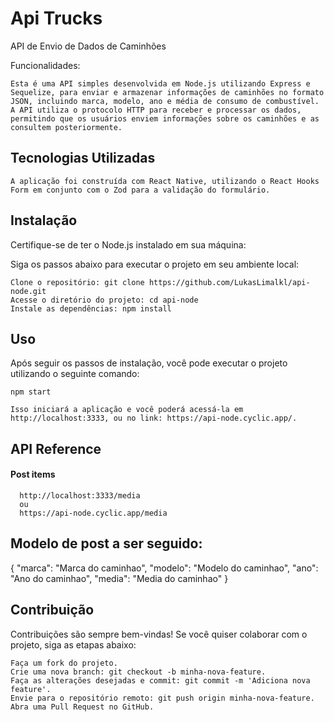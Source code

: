 
# Api Trucks

API de Envio de Dados de Caminhões

Funcionalidades:

    Esta é uma API simples desenvolvida em Node.js utilizando Express e Sequelize, para enviar e armazenar informações de caminhões no formato JSON, incluindo marca, modelo, ano e média de consumo de combustível. A API utiliza o protocolo HTTP para receber e processar os dados, permitindo que os usuários enviem informações sobre os caminhões e as consultem posteriormente.

   
## Tecnologias Utilizadas

    A aplicação foi construída com React Native, utilizando o React Hooks Form em conjunto com o Zod para a validação do formulário.


## Instalação

Certifique-se de ter o Node.js instalado em sua máquina:


Siga os passos abaixo para executar o projeto em seu ambiente local:

    Clone o repositório: git clone https://github.com/LukasLimalkl/api-node.git
    Acesse o diretório do projeto: cd api-node
    Instale as dependências: npm install
## Uso

Após seguir os passos de instalação, você pode executar o projeto utilizando o seguinte comando:

    npm start

    Isso iniciará a aplicação e você poderá acessá-la em http://localhost:3333, ou no link: https://api-node.cyclic.app/.



## API Reference

#### Post  items

```http
  http://localhost:3333/media
  ou
  https://api-node.cyclic.app/media
```

## Modelo de post a ser seguido:

{
  "marca": "Marca do caminhao",
  "modelo": "Modelo do caminhao",
  "ano": "Ano do caminhao",
  "media": "Media do caminhao"
}


## Contribuição

Contribuições são sempre bem-vindas! Se você quiser colaborar com o projeto, siga as etapas abaixo:

    Faça um fork do projeto.
    Crie uma nova branch: git checkout -b minha-nova-feature.
    Faça as alterações desejadas e commit: git commit -m 'Adiciona nova feature'.
    Envie para o repositório remoto: git push origin minha-nova-feature.
    Abra uma Pull Request no GitHub.
